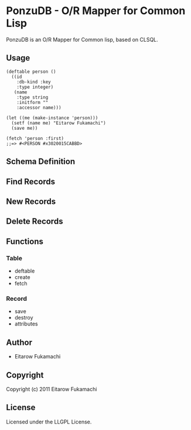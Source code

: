 # PonzuDB - O/R Mapper for Common Lisp

PonzuDB is an O/R Mapper for Common lisp, based on CLSQL.

## Usage

    (deftable person ()
      ((id
        :db-kind :key
        :type integer)
       (name
        :type string
        :initform ""
        :accessor name)))
    
    (let ((me (make-instance 'person)))
      (setf (name me) "Eitarow Fukamachi")
      (save me))
    
    (fetch 'person :first)
    ;;=> #<PERSON #x3020015CABBD>

## Schema Definition

## Find Records

## New Records

## Delete Records

## Functions
### Table

* deftable
* create
* fetch

### Record

* save
* destroy
* attributes

## Author

* Eitarow Fukamachi

## Copyright

Copyright (c) 2011 Eitarow Fukamachi

## License

Licensed under the LLGPL License.
